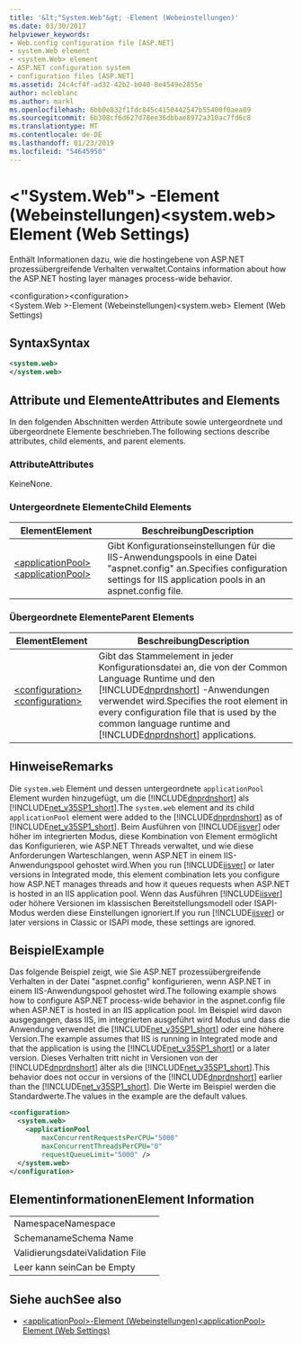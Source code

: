 ```yaml
---
title: '&lt;"System.Web"&gt; -Element (Webeinstellungen)'
ms.date: 03/30/2017
helpviewer_keywords:
- Web.config configuration file [ASP.NET]
- system.Web element
- <system.Web> element
- ASP.NET configuration system
- configuration files [ASP.NET]
ms.assetid: 24c4cf4f-ad32-42b2-b040-8e4549e2855e
author: mcleblanc
ms.author: markl
ms.openlocfilehash: 6bb0e832f1fdc845c4150442547b55400f0aea89
ms.sourcegitcommit: 6b308cf6d627d78ee36dbbae8972a310ac7fd6c8
ms.translationtype: MT
ms.contentlocale: de-DE
ms.lasthandoff: 01/23/2019
ms.locfileid: "54645950"
---
```

# <a name="ltsystemwebgt-element-web-settings"></a><span data-ttu-id="9ee87-102">&lt;"System.Web"&gt; -Element (Webeinstellungen)</span><span class="sxs-lookup"><span data-stu-id="9ee87-102">&lt;system.web&gt; Element (Web Settings)</span></span>
<span data-ttu-id="9ee87-103">Enthält Informationen dazu, wie die hostingebene von ASP.NET prozessübergreifende Verhalten verwaltet.</span><span class="sxs-lookup"><span data-stu-id="9ee87-103">Contains information about how the ASP.NET hosting layer manages process-wide behavior.</span></span>  
  
 <span data-ttu-id="9ee87-104">\<configuration></span><span class="sxs-lookup"><span data-stu-id="9ee87-104">\<configuration></span></span>  
<span data-ttu-id="9ee87-105">\<System.Web >-Element (Webeinstellungen)</span><span class="sxs-lookup"><span data-stu-id="9ee87-105">\<system.web> Element (Web Settings)</span></span>  
  
## <a name="syntax"></a><span data-ttu-id="9ee87-106">Syntax</span><span class="sxs-lookup"><span data-stu-id="9ee87-106">Syntax</span></span>  
  
```xml  
<system.web>  
</system.web>  
```  
  
## <a name="attributes-and-elements"></a><span data-ttu-id="9ee87-107">Attribute und Elemente</span><span class="sxs-lookup"><span data-stu-id="9ee87-107">Attributes and Elements</span></span>  
 <span data-ttu-id="9ee87-108">In den folgenden Abschnitten werden Attribute sowie untergeordnete und übergeordnete Elemente beschrieben.</span><span class="sxs-lookup"><span data-stu-id="9ee87-108">The following sections describe attributes, child elements, and parent elements.</span></span>  
  
### <a name="attributes"></a><span data-ttu-id="9ee87-109">Attribute</span><span class="sxs-lookup"><span data-stu-id="9ee87-109">Attributes</span></span>  
 <span data-ttu-id="9ee87-110">Keine</span><span class="sxs-lookup"><span data-stu-id="9ee87-110">None.</span></span>  
  
### <a name="child-elements"></a><span data-ttu-id="9ee87-111">Untergeordnete Elemente</span><span class="sxs-lookup"><span data-stu-id="9ee87-111">Child Elements</span></span>  
  
|<span data-ttu-id="9ee87-112">Element</span><span class="sxs-lookup"><span data-stu-id="9ee87-112">Element</span></span>|<span data-ttu-id="9ee87-113">Beschreibung</span><span class="sxs-lookup"><span data-stu-id="9ee87-113">Description</span></span>|  
|-------------|-----------------|  
|[<span data-ttu-id="9ee87-114">\<applicationPool></span><span class="sxs-lookup"><span data-stu-id="9ee87-114">\<applicationPool></span></span>](../../../../../docs/framework/configure-apps/file-schema/web/applicationpool-element-web-settings.md)|<span data-ttu-id="9ee87-115">Gibt Konfigurationseinstellungen für die IIS-Anwendungspools in eine Datei "aspnet.config" an.</span><span class="sxs-lookup"><span data-stu-id="9ee87-115">Specifies configuration settings for IIS application pools in an aspnet.config file.</span></span>|  
  
### <a name="parent-elements"></a><span data-ttu-id="9ee87-116">Übergeordnete Elemente</span><span class="sxs-lookup"><span data-stu-id="9ee87-116">Parent Elements</span></span>  
  
|<span data-ttu-id="9ee87-117">Element</span><span class="sxs-lookup"><span data-stu-id="9ee87-117">Element</span></span>|<span data-ttu-id="9ee87-118">Beschreibung</span><span class="sxs-lookup"><span data-stu-id="9ee87-118">Description</span></span>|  
|-------------|-----------------|  
|[<span data-ttu-id="9ee87-119">\<configuration></span><span class="sxs-lookup"><span data-stu-id="9ee87-119">\<configuration></span></span>](../../../../../docs/framework/configure-apps/file-schema/configuration-element.md)|<span data-ttu-id="9ee87-120">Gibt das Stammelement in jeder Konfigurationsdatei an, die von der Common Language Runtime und den [!INCLUDE[dnprdnshort](../../../../../includes/dnprdnshort-md.md)] -Anwendungen verwendet wird.</span><span class="sxs-lookup"><span data-stu-id="9ee87-120">Specifies the root element in every configuration file that is used by the common language runtime and [!INCLUDE[dnprdnshort](../../../../../includes/dnprdnshort-md.md)] applications.</span></span>|  
  
## <a name="remarks"></a><span data-ttu-id="9ee87-121">Hinweise</span><span class="sxs-lookup"><span data-stu-id="9ee87-121">Remarks</span></span>  
 <span data-ttu-id="9ee87-122">Die `system.web` Element und dessen untergeordnete `applicationPool` Element wurden hinzugefügt, um die [!INCLUDE[dnprdnshort](../../../../../includes/dnprdnshort-md.md)] als [!INCLUDE[net_v35SP1_short](../../../../../includes/net-v35sp1-short-md.md)].</span><span class="sxs-lookup"><span data-stu-id="9ee87-122">The `system.web` element and its child `applicationPool` element were added to the [!INCLUDE[dnprdnshort](../../../../../includes/dnprdnshort-md.md)] as of [!INCLUDE[net_v35SP1_short](../../../../../includes/net-v35sp1-short-md.md)].</span></span> <span data-ttu-id="9ee87-123">Beim Ausführen von [!INCLUDE[iisver](../../../../../includes/iisver-md.md)] oder höher im integrierten Modus, diese Kombination von Element ermöglicht das Konfigurieren, wie ASP.NET Threads verwaltet, und wie diese Anforderungen Warteschlangen, wenn ASP.NET in einem IIS-Anwendungspool gehostet wird.</span><span class="sxs-lookup"><span data-stu-id="9ee87-123">When you run [!INCLUDE[iisver](../../../../../includes/iisver-md.md)] or later versions in Integrated mode, this element combination lets you configure how ASP.NET manages threads and how it queues requests when ASP.NET is hosted in an IIS application pool.</span></span> <span data-ttu-id="9ee87-124">Wenn das Ausführen [!INCLUDE[iisver](../../../../../includes/iisver-md.md)] oder höhere Versionen im klassischen Bereitstellungsmodell oder ISAPI-Modus werden diese Einstellungen ignoriert.</span><span class="sxs-lookup"><span data-stu-id="9ee87-124">If you run [!INCLUDE[iisver](../../../../../includes/iisver-md.md)] or later versions in Classic or ISAPI mode, these settings are ignored.</span></span>  
  
## <a name="example"></a><span data-ttu-id="9ee87-125">Beispiel</span><span class="sxs-lookup"><span data-stu-id="9ee87-125">Example</span></span>  
 <span data-ttu-id="9ee87-126">Das folgende Beispiel zeigt, wie Sie ASP.NET prozessübergreifende Verhalten in der Datei "aspnet.config" konfigurieren, wenn ASP.NET in einem IIS-Anwendungspool gehostet wird.</span><span class="sxs-lookup"><span data-stu-id="9ee87-126">The following example shows how to configure ASP.NET process-wide behavior in the aspnet.config file when ASP.NET is hosted in an IIS application pool.</span></span> <span data-ttu-id="9ee87-127">Im Beispiel wird davon ausgegangen, dass IIS, im integrierten ausgeführt wird Modus und dass die Anwendung verwendet die [!INCLUDE[net_v35SP1_short](../../../../../includes/net-v35sp1-short-md.md)] oder eine höhere Version.</span><span class="sxs-lookup"><span data-stu-id="9ee87-127">The example assumes that IIS is running in Integrated mode and that the application is using the [!INCLUDE[net_v35SP1_short](../../../../../includes/net-v35sp1-short-md.md)] or a later version.</span></span> <span data-ttu-id="9ee87-128">Dieses Verhalten tritt nicht in Versionen von der [!INCLUDE[dnprdnshort](../../../../../includes/dnprdnshort-md.md)] älter als die [!INCLUDE[net_v35SP1_short](../../../../../includes/net-v35sp1-short-md.md)].</span><span class="sxs-lookup"><span data-stu-id="9ee87-128">This behavior does not occur in versions of the [!INCLUDE[dnprdnshort](../../../../../includes/dnprdnshort-md.md)] earlier than the [!INCLUDE[net_v35SP1_short](../../../../../includes/net-v35sp1-short-md.md)].</span></span> <span data-ttu-id="9ee87-129">Die Werte im Beispiel werden die Standardwerte.</span><span class="sxs-lookup"><span data-stu-id="9ee87-129">The values in the example are the default values.</span></span>  
  
```xml  
<configuration>  
  <system.web>  
    <applicationPool   
        maxConcurrentRequestsPerCPU="5000"   
        maxConcurrentThreadsPerCPU="0"   
        requestQueueLimit="5000" />  
  </system.web>  
</configuration>  
```  
  
## <a name="element-information"></a><span data-ttu-id="9ee87-130">Elementinformationen</span><span class="sxs-lookup"><span data-stu-id="9ee87-130">Element Information</span></span>  
  
|||  
|-|-|  
|<span data-ttu-id="9ee87-131">Namespace</span><span class="sxs-lookup"><span data-stu-id="9ee87-131">Namespace</span></span>||  
|<span data-ttu-id="9ee87-132">Schemaname</span><span class="sxs-lookup"><span data-stu-id="9ee87-132">Schema Name</span></span>||  
|<span data-ttu-id="9ee87-133">Validierungsdatei</span><span class="sxs-lookup"><span data-stu-id="9ee87-133">Validation File</span></span>||  
|<span data-ttu-id="9ee87-134">Leer kann sein</span><span class="sxs-lookup"><span data-stu-id="9ee87-134">Can be Empty</span></span>||  
  
## <a name="see-also"></a><span data-ttu-id="9ee87-135">Siehe auch</span><span class="sxs-lookup"><span data-stu-id="9ee87-135">See also</span></span>
- [<span data-ttu-id="9ee87-136">\<applicationPool>-Element (Webeinstellungen)</span><span class="sxs-lookup"><span data-stu-id="9ee87-136">\<applicationPool> Element (Web Settings)</span></span>](../../../../../docs/framework/configure-apps/file-schema/web/applicationpool-element-web-settings.md)
